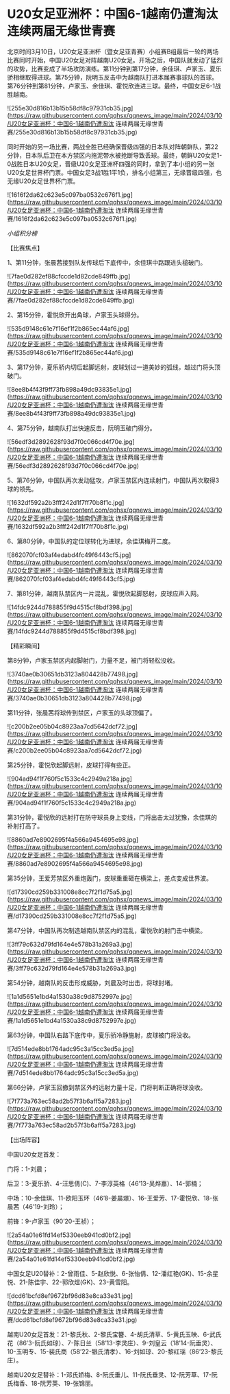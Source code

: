 # U20女足亚洲杯：中国6-1越南仍遭淘汰 连续两届无缘世青赛

北京时间3月10日，U20女足亚洲杯（暨女足亚青赛）小组赛B组最后一轮的两场比赛同时开始，中国U20女足对阵越南U20女足。开场之后，中国队就发动了猛烈的攻势，比赛变成了半场攻防演练。第11分钟到第17分钟，余佳琪、卢家玉、夏乐骄相继取得进球。第75分钟，阮明玉反击中为越南队打进本届赛事球队的首球。第76分钟到第81分钟，卢家玉、余佳琪、霍悦欣连进三球。最终，中国女足6-1战胜越南。

![255e30d816b13b15b58df8c97931cb35.jpg](https://raw.githubusercontent.com/qqhsx/qqnews_image/main/2024/03/10/U20女足亚洲杯：中国6-1越南仍遭淘汰 连续两届无缘世青赛/255e30d816b13b15b58df8c97931cb35.jpg)

同时开始的另一场比赛，两战全胜已经确保晋级四强的日本队对阵朝鲜队，第22分钟，日本队后卫在本方禁区内拖泥带水被抢断导致丢球。最终，朝鲜U20女足1-0战胜日本U20女足，晋级U20女足亚洲杯四强的同时，拿到了本小组的另一张U20女足世界杯门票。中国女足3战1胜1平1负，排名小组第三，无缘晋级四强，也无缘U20女足世界杯门票。

![1616f2da62c623e5c097ba0532c676f1.jpg](https://raw.githubusercontent.com/qqhsx/qqnews_image/main/2024/03/10/U20女足亚洲杯：中国6-1越南仍遭淘汰 连续两届无缘世青赛/1616f2da62c623e5c097ba0532c676f1.jpg)

_小组积分榜_

【比赛焦点】

1、第11分钟，张晨茜接到队友传球后下底传中，余佳琪中路跟进头槌破门。

![7fae0d282ef88cfccde1d82cde849ffb.jpg](https://raw.githubusercontent.com/qqhsx/qqnews_image/main/2024/03/10/U20女足亚洲杯：中国6-1越南仍遭淘汰 连续两届无缘世青赛/7fae0d282ef88cfccde1d82cde849ffb.jpg)

2、第15分钟，霍悦欣开出角球，卢家玉头球得分。

![535d9148c61e7f16ef1f2b865ec44af6.jpg](https://raw.githubusercontent.com/qqhsx/qqnews_image/main/2024/03/10/U20女足亚洲杯：中国6-1越南仍遭淘汰 连续两届无缘世青赛/535d9148c61e7f16ef1f2b865ec44af6.jpg)

3、第17分钟，夏乐骄内切后起脚远射，皮球划过一道美妙的弧线，越过门将头顶破门。

![8ee8b4f43f9ff73fb898a49dc93835e1.jpg](https://raw.githubusercontent.com/qqhsx/qqnews_image/main/2024/03/10/U20女足亚洲杯：中国6-1越南仍遭淘汰 连续两届无缘世青赛/8ee8b4f43f9ff73fb898a49dc93835e1.jpg)

4、第75分钟，越南队打出快速反击，阮明玉破门得分。

![56edf3d2892628f93d7f0c066cd4f70e.jpg](https://raw.githubusercontent.com/qqhsx/qqnews_image/main/2024/03/10/U20女足亚洲杯：中国6-1越南仍遭淘汰 连续两届无缘世青赛/56edf3d2892628f93d7f0c066cd4f70e.jpg)

5、第76分钟，中国队再次发动猛攻，卢家玉禁区内连续射门，中国队再次取得3球的领先。

![1632df592a2b3fff242d1f7ff70b8f1c.jpg](https://raw.githubusercontent.com/qqhsx/qqnews_image/main/2024/03/10/U20女足亚洲杯：中国6-1越南仍遭淘汰 连续两届无缘世青赛/1632df592a2b3fff242d1f7ff70b8f1c.jpg)

6、第80分钟，中国队的定位球转化为进球，余佳琪梅开二度。

![862070fcf03af4edabd4fc49f6443cf5.jpg](https://raw.githubusercontent.com/qqhsx/qqnews_image/main/2024/03/10/U20女足亚洲杯：中国6-1越南仍遭淘汰 连续两届无缘世青赛/862070fcf03af4edabd4fc49f6443cf5.jpg)

7、第81分钟，越南队禁区内一片混乱，霍悦欣起脚怒射，皮球应声入网。

![14fdc9244d788855f9d4515cf8bdf398.jpg](https://raw.githubusercontent.com/qqhsx/qqnews_image/main/2024/03/10/U20女足亚洲杯：中国6-1越南仍遭淘汰 连续两届无缘世青赛/14fdc9244d788855f9d4515cf8bdf398.jpg)

【精彩瞬间】

第8分钟，卢家玉禁区内起脚射门，力量不足，被门将轻松没收。

![3740ae0b30651db3123a804428b77498.jpg](https://raw.githubusercontent.com/qqhsx/qqnews_image/main/2024/03/10/U20女足亚洲杯：中国6-1越南仍遭淘汰 连续两届无缘世青赛/3740ae0b30651db3123a804428b77498.jpg)

第11分钟，张晨茜将球传到禁区，卢家玉的头球顶偏了。

![c200b2ee05b04c8923aa7cd5642dcf72.jpg](https://raw.githubusercontent.com/qqhsx/qqnews_image/main/2024/03/10/U20女足亚洲杯：中国6-1越南仍遭淘汰 连续两届无缘世青赛/c200b2ee05b04c8923aa7cd5642dcf72.jpg)

第25分钟，霍悦欣起脚远射，皮球打得有些正。

![904ad94f1f760f5c1533c4c2949a218a.jpg](https://raw.githubusercontent.com/qqhsx/qqnews_image/main/2024/03/10/U20女足亚洲杯：中国6-1越南仍遭淘汰 连续两届无缘世青赛/904ad94f1f760f5c1533c4c2949a218a.jpg)

第31分钟，霍悦欣的远射打在防守球员身上变线，门将出击太过犹豫，余佳琪的补射打高了。

![8860ad7e8902695f4a566a9454695e98.jpg](https://raw.githubusercontent.com/qqhsx/qqnews_image/main/2024/03/10/U20女足亚洲杯：中国6-1越南仍遭淘汰 连续两届无缘世青赛/8860ad7e8902695f4a566a9454695e98.jpg)

第35分钟，王爱芳禁区外重炮轰门，皮球重重砸在横梁上，差点变成世界波。

![d17390cd259b331008e8cc7f2f1d75a5.jpg](https://raw.githubusercontent.com/qqhsx/qqnews_image/main/2024/03/10/U20女足亚洲杯：中国6-1越南仍遭淘汰 连续两届无缘世青赛/d17390cd259b331008e8cc7f2f1d75a5.jpg)

第47分钟，中国队再次制造越南队禁区内的混乱，霍悦欣的射门击中横梁。

![3ff79c632d79fd164e4e578b31a269a3.jpg](https://raw.githubusercontent.com/qqhsx/qqnews_image/main/2024/03/10/U20女足亚洲杯：中国6-1越南仍遭淘汰 连续两届无缘世青赛/3ff79c632d79fd164e4e578b31a269a3.jpg)

第54分钟，越南队的反击形成威胁，刘晨及时出击，将球封堵。

![1a1d5651e1bd4a1530a38c9d8752997e.jpg](https://raw.githubusercontent.com/qqhsx/qqnews_image/main/2024/03/10/U20女足亚洲杯：中国6-1越南仍遭淘汰 连续两届无缘世青赛/1a1d5651e1bd4a1530a38c9d8752997e.jpg)

第63分钟，中国队右路下底传中，夏乐骄冷静施射，皮球被门将没收。

![7d514ede8bb1764adc95c3a15cc3ed5a.jpg](https://raw.githubusercontent.com/qqhsx/qqnews_image/main/2024/03/10/U20女足亚洲杯：中国6-1越南仍遭淘汰 连续两届无缘世青赛/7d514ede8bb1764adc95c3a15cc3ed5a.jpg)

第66分钟，卢家玉回撤到禁区外的远射力量十足，门将判断正确将球没收。

![7f773a763ec58ad2b57f3b6aff5a7283.jpg](https://raw.githubusercontent.com/qqhsx/qqnews_image/main/2024/03/10/U20女足亚洲杯：中国6-1越南仍遭淘汰 连续两届无缘世青赛/7f773a763ec58ad2b57f3b6aff5a7283.jpg)

【出场阵容】

中国U20女足首发：

门将：1-刘晨；

后卫：3-夏乐骄、4-汪思倩(C)、7-李淳英格（46’13-吴烨嘉）、14-郭楠；

中场：10-余佳琪、11-欧阳玉环（46’8-姜晨璟）、16-王爱芳、17-霍悦欣、18-张晨茜（46’19-刘玲）；

前锋：9-卢家玉（90’20-王祯）；

![2a54a01e61fd14ef5330eeb941cd0bf2.jpg](https://raw.githubusercontent.com/qqhsx/qqnews_image/main/2024/03/10/U20女足亚洲杯：中国6-1越南仍遭淘汰 连续两届无缘世青赛/2a54a01e61fd14ef5330eeb941cd0bf2.jpg)

中国女足U20替补：2-曾雨佳、5-赵欣悦、6-张怡倩、12-潘红艳(GK)、15-余星悦、21-陈佳宇、22-郭欣煜(GK)、23-黄雪阳。

![dcd61bcfd8ef9672bf96d83e8ca33e31.jpg](https://raw.githubusercontent.com/qqhsx/qqnews_image/main/2024/03/10/U20女足亚洲杯：中国6-1越南仍遭淘汰 连续两届无缘世青赛/dcd61bcfd8ef9672bf96d83e8ca33e31.jpg)

越南U20女足首发：21-黎氏秋、2-黎氏宝簪、4-胡氏清草、5-黄氏玉映、6-武氏花（86’3-阮氏如琼）、7-陈日兰（58’13-李灵庄）、9-刘皇云（18’14-阮垂灵）、10-玉明专、15-裴氏商（58’22-银氏清孝）、16-刘如琼、20-黎红瑶（86’23-黎氏庄）。

越南U20女足替补：1-邓氏娇梅、8-阮氏垂儿、11-阮氏垂灵、12-阮芳草、17-阮氏梅香、18-阮芳英、19-张锦丽。

